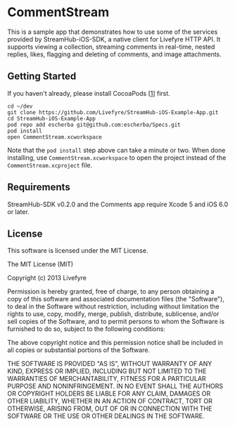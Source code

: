 CommentStream
=============

This is a sample app that demonstrates how to use some of the services
provided by StreamHub-iOS-SDK, a native client for Livefyre HTTP API. It supports
viewing a collection, streaming comments in real-time, nested replies, likes,
flagging and deleting of comments, and image attachments.

## Getting Started

If you haven't already, please install CocoaPods [[1]] first.

    cd ~/dev
    git clone https://github.com/Livefyre/StreamHub-iOS-Example-App.git
    cd StreamHub-iOS-Example-App
    pod repo add escherba git@github.com:escherba/Specs.git
    pod install
    open CommentStream.xcworkspace

Note that the `pod install` step above can take a minute or two. When done
installing, use `CommentStream.xcworkspace` to open the project instead of the
`CommentStream.xcproject` file.

## Requirements

StreamHub-SDK v0.2.0 and the Comments app require Xcode 5 and iOS 6.0 or later.

## License

This software is licensed under the MIT License.

The MIT License (MIT)

Copyright (c) 2013 Livefyre

Permission is hereby granted, free of charge, to any person obtaining a copy of
this software and associated documentation files (the "Software"), to deal in
the Software without restriction, including without limitation the rights to
use, copy, modify, merge, publish, distribute, sublicense, and/or sell copies
of the Software, and to permit persons to whom the Software is furnished to do
so, subject to the following conditions:

The above copyright notice and this permission notice shall be included in all
copies or substantial portions of the Software.

THE SOFTWARE IS PROVIDED "AS IS", WITHOUT WARRANTY OF ANY KIND, EXPRESS OR
IMPLIED, INCLUDING BUT NOT LIMITED TO THE WARRANTIES OF MERCHANTABILITY,
FITNESS FOR A PARTICULAR PURPOSE AND NONINFRINGEMENT. IN NO EVENT SHALL THE
AUTHORS OR COPYRIGHT HOLDERS BE LIABLE FOR ANY CLAIM, DAMAGES OR OTHER
LIABILITY, WHETHER IN AN ACTION OF CONTRACT, TORT OR OTHERWISE, ARISING FROM,
OUT OF OR IN CONNECTION WITH THE SOFTWARE OR THE USE OR OTHER DEALINGS IN THE
SOFTWARE.

[1]: http://guides.cocoapods.org/using/getting-started.html

